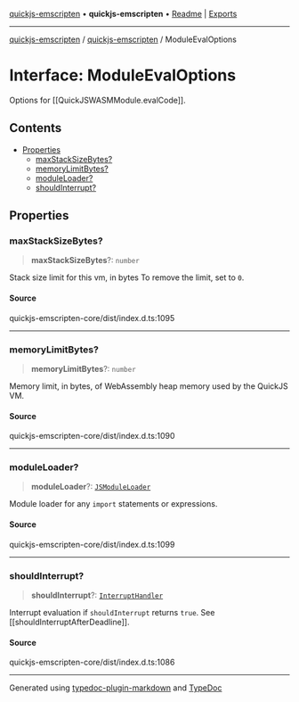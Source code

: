 [quickjs-emscripten](../../packages.md) • **quickjs-emscripten** • [Readme](../index.md) \| [Exports](../exports.md)

***

[quickjs-emscripten](../../packages.md) / [quickjs-emscripten](../exports.md) / ModuleEvalOptions

# Interface: ModuleEvalOptions

Options for [[QuickJSWASMModule.evalCode]].

## Contents

- [Properties](ModuleEvalOptions.md#properties)
  - [maxStackSizeBytes?](ModuleEvalOptions.md#maxstacksizebytes)
  - [memoryLimitBytes?](ModuleEvalOptions.md#memorylimitbytes)
  - [moduleLoader?](ModuleEvalOptions.md#moduleloader)
  - [shouldInterrupt?](ModuleEvalOptions.md#shouldinterrupt)

## Properties

### maxStackSizeBytes?

> **maxStackSizeBytes**?: `number`

Stack size limit for this vm, in bytes
To remove the limit, set to `0`.

#### Source

quickjs-emscripten-core/dist/index.d.ts:1095

***

### memoryLimitBytes?

> **memoryLimitBytes**?: `number`

Memory limit, in bytes, of WebAssembly heap memory used by the QuickJS VM.

#### Source

quickjs-emscripten-core/dist/index.d.ts:1090

***

### moduleLoader?

> **moduleLoader**?: [`JSModuleLoader`](JSModuleLoader.md)

Module loader for any `import` statements or expressions.

#### Source

quickjs-emscripten-core/dist/index.d.ts:1099

***

### shouldInterrupt?

> **shouldInterrupt**?: [`InterruptHandler`](../exports.md#interrupthandler)

Interrupt evaluation if `shouldInterrupt` returns `true`.
See [[shouldInterruptAfterDeadline]].

#### Source

quickjs-emscripten-core/dist/index.d.ts:1086

***

Generated using [typedoc-plugin-markdown](https://www.npmjs.com/package/typedoc-plugin-markdown) and [TypeDoc](https://typedoc.org/)
